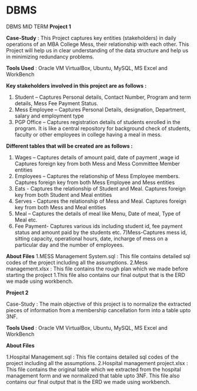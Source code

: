 # DBMS
DBMS MID TERM
**Project 1**

**Case-Study** : This Project captures key entities (stakeholders) in daily operations of an MBA College Mess, 
their relationship with each other. 
This Project will help us in clear understanding of the data structure and help us in minimizing 
redundancy problems.

**Tools Used** : Oracle VM VirtualBox, Ubuntu, MySQL, MS Excel and WorkBench

**Key stakeholders involved in this project are as follows :**
1) Student – Captures Personal details, Contact Number, Program and term details, Mess 
Fee Payment Status.
2) Mess Employee – Captures Personal Details, designation, Department, salary and 
employment type
3) PGP Office – Captures registration details of students enrolled in the program. It is like 
a central repository for background check of students, faculty or other employees in 
college having a meal in mess.


**Different tables that will be created are as follows :**

1) Wages – Captures details of amount paid, date of payment ,wage id  
Captures foreign key from both Mess and Mess Committee Member entities
2) Employees – Captures the relationship of Mess Employee members. Captures foreign key from both Mess Employee and Mess 
entities
3) Eats - Captures the relationship of Student and Meal. Captures foreign key from both 
Student and Meal entities
4) Serves - Captures the relationship of Mess and Meal. Captures foreign key from both 
Mess and Meal entities
5) Meal – Captures the details of meal like Menu, Date of meal, Type of Meal etc.
6) Fee Payment- Captures various ids including student id, fee payment status and amount paid by the students etc.
7)Mess-Captures mess id, sitting capacity, operational hours, date, incharge of mess on a particular day and the number of employees.

**About Files**
1.MESS Management System.sql : This file contains detailed sql codes of the project
including all the assumptions.
2.Mess management.xlsx : This file contains the rough plan which we made before starting the project 1.This file also contains our final output that is the 
ERD we made using workbench.




**Project 2**


Case-Study : The main objective of this project is to normalize the extracted pieces of information from a membership
cancellation form into a table upto 3NF.

**Tools Used** : Oracle VM VirtualBox, Ubuntu, MySQL, MS Excel and WorkBench

**About Files**

1.Hospital Management.sql : This file contains detailed sql codes of the project including all the assumptions.
2.Hospital management project.xlsx : This file contains the original table which we extracted from the hospital management form and we normalized that table upto 3NF. This file also contains our final output that is the ERD we made using workbench.

 
